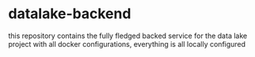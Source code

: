 # datalake-backend
this repository contains the fully fledged backed service for the data lake project with all docker configurations, everything is all locally configured
